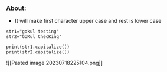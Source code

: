 ### About:

* It will make first character upper case and rest is lower case

```
str1="gokul testing"
str2="GoKul ChecKing"

print(str1.capitalize())
print(str2.capitalize())
```

![[Pasted image 20230718225104.png]]


